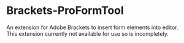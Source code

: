 Brackets-ProFormTool
====================

An extension for Adobe Brackets to insert form elements into editor.<br>
This extension currently not available for use so is incompletely.

